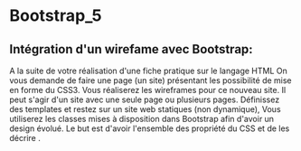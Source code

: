 # Bootstrap_5

## Intégration d'un wirefame avec Bootstrap:

A la suite de votre réalisation d'une fiche pratique sur le langage HTML On vous demande de faire une page (un site) présentant les possibilité de mise en forme du CSS3.
Vous réaliserez les wireframes pour ce nouveau site. Il peut s'agir d'un site avec une seule page ou plusieurs pages.
Définissez des templates et restez sur un site web statiques (non dynamique), 
Vous utiliserez les classes mises à disposition dans Bootstrap afin d'avoir un design évolué.
Le but est d'avoir l'ensemble des propriété du CSS et de les décrire . 
